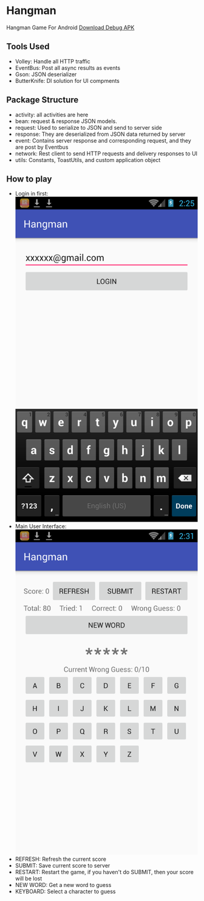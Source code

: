 # Hangman
Hangman Game For Android 
[Download Debug APK](https://github.com/jason1114/Hangman/blob/master/)
## Tools Used

+ Volley: Handle all HTTP traffic
+ EventBus: Post all async results as events
+ Gson: JSON deserializer
+ ButterKnife: DI solution for UI compments

## Package Structure

+ activity: all activities are here
+ bean: request & response JSON models. 
 + request: Used to serialize to JSON and send to server side
 + response: They are deserialized from JSON data returned by server
+ event: Contains server response and corresponding request, and they are post by Eventbus
+ network: Rest client to send HTTP requests and delivery responses to UI
+ utils: Constants, ToastUtils, and custom application object

## How to play

+ Login in first:
![](https://github.com/jason1114/Hangman/blob/master/imgs/device-2015-10-29-192959.png)
+ Main User Interface:
![](https://github.com/jason1114/Hangman/blob/master/imgs/device-2015-10-29-193602.png)
 + REFRESH: Refresh the current score
 + SUBMIT: Save current score to server
 + RESTART: Restart the game, if you haven't do SUBMIT, then your score will be lost
 + NEW WORD: Get a new word to guess
 + KEYBOARD: Select a character to guess

